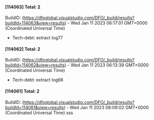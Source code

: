 
 #### [114063] Total: 2 
 BuildID: (https://dfoglobal.visualstudio.com/DFO/_build/results?buildId=114063&view=results) - Wed Jan 11 2023 06:17:01 GMT+0000 (Coordinated Universal Time) 
﻿
 * Tech-debt: extract log77
 

 #### [114062] Total: 2 
 BuildID: (https://dfoglobal.visualstudio.com/DFO/_build/results?buildId=114062&view=results) - Wed Jan 11 2023 06:13:39 GMT+0000 (Coordinated Universal Time) 
﻿
 * Tech-debt: extract log66
 

 #### [114061] Total: 2 
 BuildID: (https://dfoglobal.visualstudio.com/DFO/_build/results?buildId=114061&view=results) - Wed Jan 11 2023 06:09:02 GMT+0000 (Coordinated Universal Time) 
  sss
